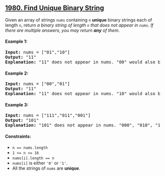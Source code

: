## [1980. Find Unique Binary String](https://leetcode.com/problems/find-unique-binary-string/)

Given an array of strings `nums` containing `n` **unique** binary strings each of length `n`, return _a binary string of length `n` that does not appear in `nums`_. _If there are multiple answers, you may return **any** of them_.

#### Example 1:

<pre>
<strong>Input:</strong> nums = ["01","10"]
<strong>Output:</strong> "11"
<strong>Explanation:</strong> "11" does not appear in nums. "00" would also be correct.
</pre>

#### Example 2:

<pre>
<strong>Input:</strong> nums = ["00","01"]
<strong>Output:</strong> "11"
<strong>Explanation:</strong> "11" does not appear in nums. "10" would also be correct.
</pre>

#### Example 3:

<pre>
<strong>Input:</strong> nums = ["111","011","001"]
<strong>Output:</strong> "101"
<strong>Explanation:</strong> "101" does not appear in nums. "000", "010", "100", and "110" would also be correct.
</pre>

#### Constraints:

-   `n == nums.length`
-   `1 <= n <= 16`
-   `nums[i].length == n`
-   `nums[i]` is either `'0'` or `'1'`.
-   All the strings of `nums` are **unique**.
